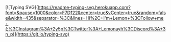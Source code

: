 [![Typing SVG](https://readme-typing-svg.herokuapp.com?font=&pause=1000&color=F7D122&center=true&vCenter=true&random=false&width=435&separator=%3C&lines=Hi%2C+I'm+Lemon+%3CFollow+me+(;%3CInstagram%3A+2y5p%3CTwitter%3A+Lemonayh%3CDiscord%3A+3n_p)](https://git.io/typing-svg)
